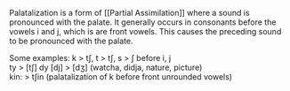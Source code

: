 Palatalization is a form of [[Partial Assimilation]] where a sound is pronounced with the palate. It generally occurs in consonants before the vowels i and j, which is are front vowels. This causes the preceding sound to be pronounced with the palate.

Some examples:
k > tʃ, t > tʃ, s > ʃ before i, j  
ty > [tʃ] dy [dj] > [dʒ] (watcha, didja, nature, picture)  
kin: > tʃin (palatalization of k before front unrounded vowels)
